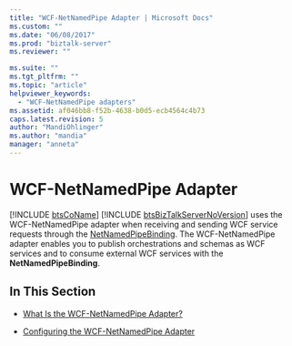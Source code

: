 ```yaml
---
title: "WCF-NetNamedPipe Adapter | Microsoft Docs"
ms.custom: ""
ms.date: "06/08/2017"
ms.prod: "biztalk-server"
ms.reviewer: ""

ms.suite: ""
ms.tgt_pltfrm: ""
ms.topic: "article"
helpviewer_keywords: 
  - "WCF-NetNamedPipe adapters"
ms.assetid: af046bb8-f52b-4638-b0d5-ecb4564c4b73
caps.latest.revision: 5
author: "MandiOhlinger"
ms.author: "mandia"
manager: "anneta"
---
```

# WCF-NetNamedPipe Adapter
[!INCLUDE [btsCoName](../includes/btsconame-md.md)] [!INCLUDE [btsBizTalkServerNoVersion](../includes/btsbiztalkservernoversion-md.md)] uses the WCF-NetNamedPipe adapter when receiving and sending WCF service requests through the [NetNamedPipeBinding](http://go.microsoft.com/fwlink/?LinkId=82588). The WCF-NetNamedPipe adapter enables you to publish orchestrations and schemas as WCF services and to consume external WCF services with the <strong>NetNamedPipeBinding</strong>.  
  
## In This Section  
  
-   [What Is the WCF-NetNamedPipe Adapter?](../core/what-is-the-wcf-netnamedpipe-adapter.md)  
  
-   [Configuring the WCF-NetNamedPipe Adapter](../core/configuring-the-wcf-netnamedpipe-adapter.md)